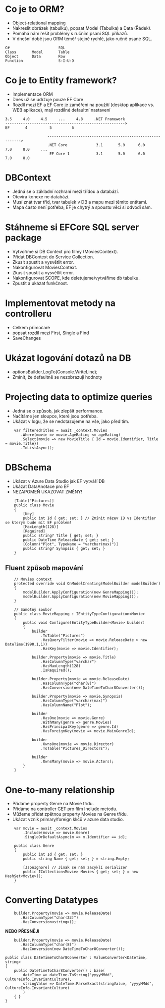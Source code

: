 # Co je to ORM?
* Object-relational mapping
* Nakreslit obrázek (tabulku), popsat Model (Tabulka) a Data (Řádek).
* Pomáhá nám řešit problémy s ručním psaní SQL příkazů.
* V dnešní době jsou ORM téměř stejně rychlé, jako ručně psané SQL.

```
C#                      SQL
Class       Model       Table
Object      Data        Row
Function                S-I-U-D
```

# Co je to Entity framework?
* Implementace ORM
* Dnes už se udržuje pouze EF Core
* Rozdíl mezi EF a EF Core je zaměření na použití (desktop aplikace vs. WEB aplikace), mají rozdílné defaultní nastavení

```
3.5     4.0     4.5     ...     4.8     .NET Framework
------------------------------------------------------>
EF       4          5         6

                   ---------------------------------------------------------->
                   .NET Core             3.1       5.0      6.0     7.0     8.0     ...
                    EF Core 1            3.1       5.0      6.0     7.0     8.0
```

# DBContext
* Jedná se o základní rozhraní mezi třídou a databází.
* Otevíra konexe ne databázi.
* Musí znát tvar tříd, tvar tabulek v DB a mapu mezi těmito entitami.
* Mapa často není potřeba, EF je chytrý a spoustu věcí si odvodí sám.

# Stáhneme si EFCore SQL server package
* Vytvoříme si DB Context pro filmy (MoviesContext).
* Přidat DBContext do Service Collection.
* Zkusit spustit a vysvětlit error.
* Nakonfigurovat MoviesContext.
* Zkusit spustit a vysvětlit error.
* Nakonfigurovat SCOPE, kde deletujeme/vytváříme db tabulku.
* Zpustit a ukázat funkčnost.

# Implementovat metody na controlleru
* Celkem přímočaré
* popsat rozdíl mezi First, Single a Find
* SaveChanges

# Ukázat logování dotazů na DB
* optionsBuilder.LogTo(Console.WriteLine);
* Zmínit, že defaultně se nezobrazují hodnoty

# Projecting data to optimize queries
* Jedná se o způsob, jak zlepšit performance.
* Načítáme jen sloupce, které jsou potřeba.
* Ukázat v logu, že se nedotazujeme na vše, jako před tím.

```
    var filteredTitles = await _context.Movies
       .Where(movie => movie.AgeRating <= ageRating)
       .Select(movie => new MovieTitle { Id = movie.Identifier, Title = movie.Title})
       .ToListAsync();
```

# DBSchema
* Ukázat v Azure Data Studio jak EF vytváří DB
* Ukázat DataAnotace pro EF
* NEZAPOMEŇ UKAZOVAT ZMĚNY!

```
    [Table("Pictures)]
    public class Movie
    {
        [Key]
        public int Id { get; set; } // Zmínit název ID vs Identifier se kterým bude mít EF problém!
        [MaxLength(128)]
        [Required]
        public string? Title { get; set; }
        public DateTime ReleaseDate { get; set; }
        [Column("Plot", TypeName = "varchar(max)")]
        public string? Synopsis { get; set; }
    }
```
## Fluent způsob mapování
```
    // Movies context
    protected override void OnModelCreating(ModelBuilder modelBuilder)
    {
        modelBuilder.ApplyConfiguration(new GenreMapping());
        modelBuilder.ApplyConfiguration(new MovieMapping());
    }
```
```
    // Samotný soubor 
    public class MovieMapping : IEntityTypeConfiguration<Movie>
    {
        public void Configure(EntityTypeBuilder<Movie> builder)
        {
            builder
                .ToTable("Pictures")
                .HasQueryFilter(movie => movie.ReleaseDate > new DateTime(1990,1,1))
                .HasKey(movie => movie.Identifier);

            builder.Property(movie => movie.Title)
                .HasColumnType("varchar")
                .HasMaxLength(128)
                .IsRequired();

            builder.Property(movie => movie.ReleaseDate)
                .HasColumnType("char(8)")
                .HasConversion(new DateTimeToChar8Converter());

            builder.Property(movie => movie.Synopsis)
                .HasColumnType("varchar(max)")
                .HasColumnName("Plot");

            builder
                .HasOne(movie => movie.Genre)
                .WithMany(genre => genre.Movies)
                .HasPrincipalKey(genre => genre.Id)
                .HasForeignKey(movie => movie.MainGenreId);

            builder
                .OwnsOne(movie => movie.Director)
                .ToTable("Pictures_Directors"); 
            
            builder
                .OwnsMany(movie => movie.Actors);
        }
    }
```

# One-to-many relationship
* Přidáme property Genre na Movie třídu.
* Přidáme na controller GET pro film Include metodu.
* Můžeme přidat zpětnou property Movies na Genre třídu.
* Ukázat vznik primary/foreign klíčů v azure data studio.

```
    var movie = await _context.Movies
        .Include(movie => movie.Genre)
        .SingleOrDefaultAsync(m => m.Identifier == id);
```
```
    public class Genre
    {
        public int Id { get; set; }
        public string Name { get; set; } = string.Empty;

        [JsonIgnore] // Jinak se nám zacyklí serializer
        public ICollection<Movie> Movies { get; set; } = new HashSet<Movie>();
    }
```

# Converting Datatypes
```
    builder.Property(movie => movie.ReleaseDate)
       .HasColumnType("char(23)")
       .HasConversion<string>();
```
**NEBO PŘESNĚJI**
```
    builder.Property(movie => movie.ReleaseDate)
       .HasColumnType("char(8)")
       .HasConversion(new DateTimeToChar8Converter());
```
```
public class DateTimeToChar8Converter : ValueConverter<DateTime, string>
{
    public DateTimeToChar8Converter() : base(
        dateTime => dateTime.ToString("yyyyMMdd", CultureInfo.InvariantCulture),
        stringValue => DateTime.ParseExact(stringValue, "yyyyMMdd", CultureInfo.InvariantCulture)
        )
    { }
}
```
